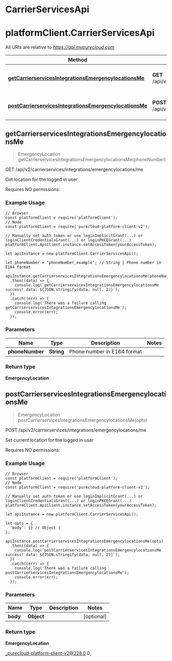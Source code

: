 # CarrierServicesApi

# platformClient.CarrierServicesApi

All URIs are relative to *https://api.mypurecloud.com*

| Method | HTTP request | Description |
| ------------- | ------------- | ------------- |
[**getCarrierservicesIntegrationsEmergencylocationsMe**](CarrierServicesApi#getCarrierservicesIntegrationsEmergencylocationsMe) | **GET** /api/v2/carrierservices/integrations/emergencylocations/me | Get location for the logged in user
[**postCarrierservicesIntegrationsEmergencylocationsMe**](CarrierServicesApi#postCarrierservicesIntegrationsEmergencylocationsMe) | **POST** /api/v2/carrierservices/integrations/emergencylocations/me | Set current location for the logged in user



## getCarrierservicesIntegrationsEmergencylocationsMe

> EmergencyLocation getCarrierservicesIntegrationsEmergencylocationsMe(phoneNumber)


GET /api/v2/carrierservices/integrations/emergencylocations/me

Get location for the logged in user

Requires NO permissions:

### Example Usage

```{"language":"javascript"}
// Browser
const platformClient = require('platformClient');
// Node
const platformClient = require('purecloud-platform-client-v2');

// Manually set auth token or use loginImplicitGrant(...) or loginClientCredentialsGrant(...) or loginPKCEGrant(...)
platformClient.ApiClient.instance.setAccessToken(yourAccessToken);

let apiInstance = new platformClient.CarrierServicesApi();

let phoneNumber = "phoneNumber_example"; // String | Phone number in E164 format

apiInstance.getCarrierservicesIntegrationsEmergencylocationsMe(phoneNumber)
  .then((data) => {
    console.log(`getCarrierservicesIntegrationsEmergencylocationsMe success! data: ${JSON.stringify(data, null, 2)}`);
  })
  .catch((err) => {
    console.log('There was a failure calling getCarrierservicesIntegrationsEmergencylocationsMe');
    console.error(err);
  });
```

### Parameters


| Name | Type | Description  | Notes |
| ------------- | ------------- | ------------- | ------------- |
 **phoneNumber** | **String** | Phone number in E164 format |  |

### Return type

**EmergencyLocation**


## postCarrierservicesIntegrationsEmergencylocationsMe

> EmergencyLocation postCarrierservicesIntegrationsEmergencylocationsMe(opts)


POST /api/v2/carrierservices/integrations/emergencylocations/me

Set current location for the logged in user

Requires NO permissions:

### Example Usage

```{"language":"javascript"}
// Browser
const platformClient = require('platformClient');
// Node
const platformClient = require('purecloud-platform-client-v2');

// Manually set auth token or use loginImplicitGrant(...) or loginClientCredentialsGrant(...) or loginPKCEGrant(...)
platformClient.ApiClient.instance.setAccessToken(yourAccessToken);

let apiInstance = new platformClient.CarrierServicesApi();

let opts = { 
  'body': {} // Object | 
};

apiInstance.postCarrierservicesIntegrationsEmergencylocationsMe(opts)
  .then((data) => {
    console.log(`postCarrierservicesIntegrationsEmergencylocationsMe success! data: ${JSON.stringify(data, null, 2)}`);
  })
  .catch((err) => {
    console.log('There was a failure calling postCarrierservicesIntegrationsEmergencylocationsMe');
    console.error(err);
  });
```

### Parameters


| Name | Type | Description  | Notes |
| ------------- | ------------- | ------------- | ------------- |
 **body** | **Object** |  | [optional]  |

### Return type

**EmergencyLocation**


_purecloud-platform-client-v2@228.0.0_
